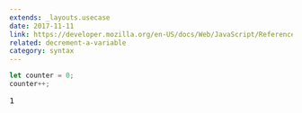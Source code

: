```yaml
---
extends: _layouts.usecase
date: 2017-11-11
link: https://developer.mozilla.org/en-US/docs/Web/JavaScript/Reference/Operators/Arithmetic_Operators
related: decrement-a-variable
category: syntax
---
```



```javascript
let counter = 0;
counter++;
```
<pre class="output">1</pre>
